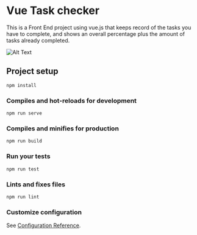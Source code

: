 # Vue Task checker
This is a Front End project using vue.js that keeps record of the tasks you have to complete, and shows an overall percentage plus the amount of tasks already completed.


![Alt Text](https://media.giphy.com/media/JTDSwN0HVQAQZZj6zX/giphy.gif)
## Project setup
```
npm install
```

### Compiles and hot-reloads for development
```
npm run serve
```

### Compiles and minifies for production
```
npm run build
```

### Run your tests
```
npm run test
```

### Lints and fixes files
```
npm run lint
```

### Customize configuration
See [Configuration Reference](https://cli.vuejs.org/config/).
